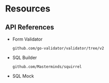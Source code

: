 # Resources

## API References

* Form Validator

    `github.com/go-validator/validator/tree/v2`
    
* SQL Builder

    `github.com/Masterminds/squirrel`
    
* SQL Mock